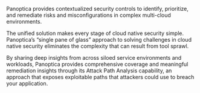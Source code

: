 Panoptica provides contextualized security controls to identify, prioritize, and remediate risks and misconfigurations in complex multi-cloud environments.

The unified solution makes every stage of cloud native security simple. Panoptica’s “single pane of glass” approach to solving challenges in cloud native security eliminates the complexity that can result from tool sprawl.

By sharing deep insights from across siloed service environments and workloads, Panoptica provides comprehensive coverage and meaningful remediation insights through its Attack Path Analysis capability, an approach that exposes exploitable paths that attackers could use to breach your application.